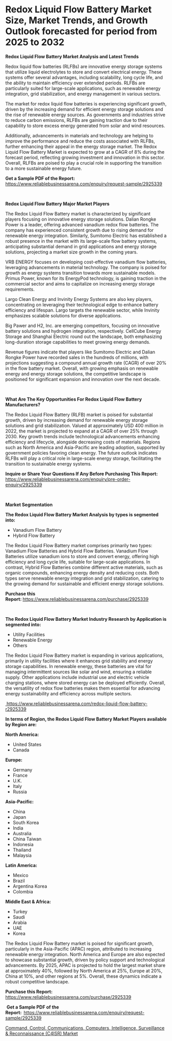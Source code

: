 <p><h1>Redox Liquid Flow Battery Market Size, Market Trends, and Growth Outlook forecasted for period from 2025 to 2032</h1></p><p><strong>Redox Liquid Flow Battery Market Analysis and Latest Trends</strong></p>
<p><p>Redox liquid flow batteries (RLFBs) are innovative energy storage systems that utilize liquid electrolytes to store and convert electrical energy. These systems offer several advantages, including scalability, long cycle life, and the ability to maintain efficiency over extended periods. RLFBs are particularly suited for large-scale applications, such as renewable energy integration, grid stabilization, and energy management in various sectors.</p><p>The market for redox liquid flow batteries is experiencing significant growth, driven by the increasing demand for efficient energy storage solutions and the rise of renewable energy sources. As governments and industries strive to reduce carbon emissions, RLFBs are gaining traction due to their capability to store excess energy generated from solar and wind resources. </p><p>Additionally, advancements in materials and technology are helping to improve the performance and reduce the costs associated with RLFBs, further enhancing their appeal in the energy storage market. The Redox Liquid Flow Battery Market is expected to grow at a CAGR of 8% during the forecast period, reflecting growing investment and innovation in this sector. Overall, RLFBs are poised to play a crucial role in supporting the transition to a more sustainable energy future.</p></p>
<p><strong>Get a Sample PDF of the Report:&nbsp;</strong> <a href="https://www.reliablebusinessarena.com/enquiry/request-sample/2925339?utm_campaign=2518&utm_medium=2&utm_source=Github&utm_content=ia&utm_term=12032025&utm_id=redox-liquid-flow-battery">https://www.reliablebusinessarena.com/enquiry/request-sample/2925339</a></p>
<p>&nbsp;</p>
<p><strong>Redox Liquid Flow Battery Major Market Players</strong></p>
<p><p>The Redox Liquid Flow Battery market is characterized by significant players focusing on innovative energy storage solutions. Dalian Rongke Power is a leader, offering advanced vanadium redox flow batteries. The company has experienced consistent growth due to rising demand for renewable energy integration. Similarly, Sumitomo Electric has established a robust presence in the market with its large-scale flow battery systems, anticipating substantial demand in grid applications and energy storage solutions, projecting a market size growth in the coming years.</p><p>VRB ENERGY focuses on developing cost-effective vanadium flow batteries, leveraging advancements in material technology. The company is poised for growth as energy systems transition towards more sustainable models. Primus Power, known for its EnergyPod technology, is gaining traction in the commercial sector and aims to capitalize on increasing energy storage requirements.</p><p>Largo Clean Energy and Invinity Energy Systems are also key players, concentrating on leveraging their technological edge to enhance battery efficiency and lifespan. Largo targets the renewable sector, while Invinity emphasizes scalable solutions for diverse applications.</p><p>Big Pawer and H2, Inc. are emerging competitors, focusing on innovative battery solutions and hydrogen integration, respectively. CellCube Energy Storage and Shanghai Electric round out the landscape, both emphasizing long-duration storage capabilities to meet growing energy demands.</p><p>Revenue figures indicate that players like Sumitomo Electric and Dalian Rongke Power have recorded sales in the hundreds of millions, with projections suggesting a compound annual growth rate (CAGR) of over 20% in the flow battery market. Overall, with growing emphasis on renewable energy and energy storage solutions, the competitive landscape is positioned for significant expansion and innovation over the next decade.</p></p>
<p>&nbsp;</p>
<p><strong>What Are The Key Opportunities For Redox Liquid Flow Battery Manufacturers?</strong></p>
<p><p>The Redox Liquid Flow Battery (RLFB) market is poised for substantial growth, driven by increasing demand for renewable energy storage solutions and grid stabilization. Valued at approximately USD 400 million in 2022, the market is projected to expand at a CAGR of over 25% through 2030. Key growth trends include technological advancements enhancing efficiency and lifecycle, alongside decreasing costs of materials. Regions such as North America and Asia-Pacific are leading adoption, supported by government policies favoring clean energy. The future outlook indicates RLFBs will play a critical role in large-scale energy storage, facilitating the transition to sustainable energy systems.</p></p>
<p><strong>Inquire or Share Your Questions If Any Before Purchasing This Report:</strong> <a href="https://www.reliablebusinessarena.com/enquiry/pre-order-enquiry/2925339?utm_campaign=2518&utm_medium=2&utm_source=Github&utm_content=ia&utm_term=12032025&utm_id=redox-liquid-flow-battery">https://www.reliablebusinessarena.com/enquiry/pre-order-enquiry/2925339</a></p>
<p>&nbsp;</p>
<p><strong>Market Segmentation</strong></p>
<p><strong>The Redox Liquid Flow Battery Market Analysis by types is segmented into:</strong></p>
<p><ul><li>Vanadium Flow Battery</li><li>Hybrid Flow Battery</li></ul></p>
<p><p>The Redox Liquid Flow Battery market comprises primarily two types: Vanadium Flow Batteries and Hybrid Flow Batteries. Vanadium Flow Batteries utilize vanadium ions to store and convert energy, offering high efficiency and long cycle life, suitable for large-scale applications. In contrast, Hybrid Flow Batteries combine different active materials, such as organic compounds, enhancing energy density and reducing costs. Both types serve renewable energy integration and grid stabilization, catering to the growing demand for sustainable and efficient energy storage solutions.</p></p>
<p><strong>Purchase this Report:&nbsp;</strong><a href="https://www.reliablebusinessarena.com/purchase/2925339?utm_campaign=2518&utm_medium=2&utm_source=Github&utm_content=ia&utm_term=12032025&utm_id=redox-liquid-flow-battery">https://www.reliablebusinessarena.com/purchase/2925339</a></p>
<p>&nbsp;</p>
<p><strong>The Redox Liquid Flow Battery Market Industry Research by Application is segmented into:</strong></p>
<p><ul><li>Utility Facilities</li><li>Renewable Energy</li><li>Others</li></ul></p>
<p><p>The Redox Liquid Flow Battery market is expanding in various applications, primarily in utility facilities where it enhances grid stability and energy storage capabilities. In renewable energy, these batteries are vital for managing intermittent sources like solar and wind, ensuring a reliable supply. Other applications include industrial use and electric vehicle charging stations, where stored energy can be deployed efficiently. Overall, the versatility of redox flow batteries makes them essential for advancing energy sustainability and efficiency across multiple sectors.</p></p>
<p><a href="https://www.reliablebusinessarena.com/redox-liquid-flow-battery-r2925339?utm_campaign=2518&utm_medium=2&utm_source=Github&utm_content=ia&utm_term=12032025&utm_id=redox-liquid-flow-battery">&nbsp;https://www.reliablebusinessarena.com/redox-liquid-flow-battery-r2925339</a></p>
<p><strong>In terms of Region, the Redox Liquid Flow Battery Market Players available by Region are:</strong></p>
<p>
    <p> <strong> North America: </strong>
        <ul>
            <li>United States</li>
            <li>Canada</li>
        </ul>
        </p> 
    <p> <strong> Europe: </strong>
        <ul>
            <li>Germany</li>
            <li>France</li>
            <li>U.K.</li>
            <li>Italy</li>
            <li>Russia</li>
        </ul>
        </p> 
    <p> <strong> Asia-Pacific: </strong>
        <ul>
            <li>China</li>
            <li>Japan</li>
            <li>South Korea</li>
            <li>India</li>
            <li>Australia</li>
            <li>China Taiwan</li>
            <li>Indonesia</li>
            <li>Thailand</li>
            <li>Malaysia</li>
        </ul>
        </p> 
    <p> <strong> Latin America: </strong>
        <ul>
            <li>Mexico</li>
            <li>Brazil</li>
            <li>Argentina Korea</li>
            <li>Colombia</li>
        </ul>
        </p> 
    <p> <strong> Middle East & Africa: </strong>
        <ul>
            <li>Turkey</li>
            <li>Saudi</li>
            <li>Arabia</li>
            <li>UAE</li>
            <li>Korea</li>
        </ul>
    </p>
    </p>
<p><p>The Redox Liquid Flow Battery market is poised for significant growth, particularly in the Asia-Pacific (APAC) region, attributed to increasing renewable energy integration. North America and Europe are also expected to showcase substantial growth, driven by policy support and technological advancements. By 2025, APAC is projected to hold the largest market share at approximately 40%, followed by North America at 25%, Europe at 20%, China at 10%, and other regions at 5%. Overall, these dynamics indicate a robust competitive landscape.</p></p>
<p><strong>Purchase this Report: </strong><a href="https://www.reliablebusinessarena.com/purchase/2925339?utm_campaign=2518&utm_medium=2&utm_source=Github&utm_content=ia&utm_term=12032025&utm_id=redox-liquid-flow-battery">https://www.reliablebusinessarena.com/purchase/2925339</a></p>
<p>&nbsp;<strong>Get a Sample PDF of the Report:&nbsp;&nbsp;</strong><a href="https://www.reliablebusinessarena.com/enquiry/request-sample/2925339?utm_campaign=2518&utm_medium=2&utm_source=Github&utm_content=ia&utm_term=12032025&utm_id=redox-liquid-flow-battery">https://www.reliablebusinessarena.com/enquiry/request-sample/2925339</a></p>
<p><strong></strong></p>
<p><p><a href="https://github.com/rosamariarocque98/Market-Research-Report-List-1/blob/main/command-control-communications-computers-intelligence-surveillance-reconnaissance-c4isr-market.md?utm_campaign=2518&utm_medium=2&utm_source=Github&utm_content=ia&utm_term=12032025&utm_id=redox-liquid-flow-battery">Command, Control, Communications, Computers, Intelligence, Surveillance & Reconnaissance (C4ISR) Market</a></p></p>